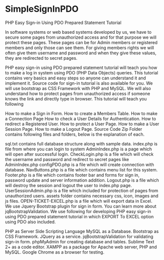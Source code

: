 SimpleSignInPDO
===============

PHP Easy Sign-in Using PDO Prepared Statement Tutorial

In software systems or web based systems developed by us, we have to secure some pages from unauthorized access and for that purpose we will protect these pages. These pages can be for Admin members or registered members and only those can see them. For giving members rights we will often give them username and password and when they give these values, they are redirected to secret pages.

PHP easy sign-in using PDO prepared statement tutorial will teach you how to make a log in system using PDO (PHP Data Objects) queries. This tutorial contains very basics and easy steps so anyone can understand it and implement it. Source code for sign-in tutorial is also available for you. We will use bootstrap as CSS Framework with PHP and MySQL. We will also understand how to protect pages from unauthorized access if someone knows the link and directly type in browser. This tutorial will teach you following

How to make a Sign in Form.
How to create a Members Table.
How to make a Connection Page
How to check a User Details for Authentication.
How to redirect a Registered User.
How to protect a User Page.
How to make a User Session Page.
How to make a Logout Page.
Source Code Zip Folder contains following files and folders, below is the explanation of each.

sql.txt contains full database structure along with sample data.
index.php is file from where you can login to system
AdminIndex.php is a page which will open after successful login.
CheckLogin.php is a file which will check the username and password and redirect to secret pages like AdminIndex.php
configPDO.php is a file which will create connection with database.
NavButtons.php is a file which contains menu list for this system.
Footer.php is a file which contains footer bar and forms for sign in, password update and server information addition.
Logout.php is a file which will destroy the session and logout the user to index.php page.
UserSessionAdmin.php is a file which included for protection of pages from unauthorized users.
assets folder contains necessary css, icon, images and js files.
OPEN-TICKET-EXCEL.php is a file which will export data in Excel.
We use Jquery Bootstrap plugin for sign in form. You can learn more about jqBootstrapValidation.
We use following for developing PHP easy sign-in using PDO prepared statement tutorial in which EXPORT To EXCEL option using PDO also included.

PHP as Server Side Scripting Language
MySQL as a Database.
Bootstrap as CSS Framework.
JQuery as a service.
jqBootstrapValidation for validating sign-in form.
phpMyAdmin for creating database and tables.
Sublime Text 2+ as a code editor.
XAMPP as a package for Apache web server, PHP and MySQL.
Google Chrome as a browser for testing.
